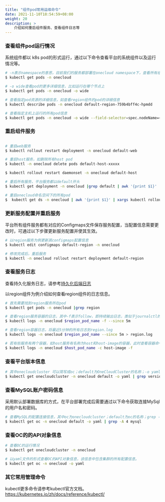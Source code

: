 ```yaml
---
title: "组件pod常用运维命令"
date: 2021-11-10T18:54:59+08:00
weight: 20
description: >
    介绍如何重启组件服务、查看组件日志等
---
```


### 查看组件pod运行情况

系统组件都以 k8s pod的形式运行，通过以下命令查看平台的系统组件以及运行情况等。
```bash
# -n表示namespace的意思，目前我们的服务都部署在onecloud namespace下，查看所有组件的pod的运行情况
$ kubectl get pods -n onecloud 
```
```bash
# -o wide查看pod的更多详细信息，比如运行在哪个节点上
$ kubectl get pods -n onecloud -o wide
```
```bash
# 查看指定pod资源的详细信息，如查看region组件的pod的详细信息
$ kubectl describe pods -n onecloud default-region-759b4bff4c-hpmdd
```
```bash
# 查看指定主机上运行的所有pod信息
$ kubectl get pods -n onecloud -o wide --field-selector=spec.nodeName=<host-name>
```
### 重启组件服务

```bash

# 重启web服务
$ kubectl rollout restart deployment -n onecloud default-web
```
```bash
# 重启host服务，如删除所有host pod
$ kubectl -n onecloud delete pods default-host-xxxxx

$ kubectl rollout restart daemonset -n onecloud default-host

# 重启所有服务，平台服务都以default开头
$ kubectl get deployment -n onecloud |grep default | awk '{print $1}' | xargs kubectl rollout restart deployment -n onecloud

# 重启onecloud命名空间下的所有pod
$  kubectl get ds -n onecloud | awk '{print $1}' | xargs kubectl rollout ds -n onecloud

```

### 更新服务配置并重启服务

平台所有组件服务都有对应的Configmaps文件保存服务配置，当配置信息需要更改时，可通过以下步骤更新服务配置并使其生效。

```bash
# 以region服务为例更新其configmaps配置信息
$ kubectl edit configmaps default-region -n onecloud
```
```bash
# 修改完成后，重启服务
$ kubectl -n onecloud rollout restart deployment default-region

```
### 查看服务日志

查看持久化服务日志，请参考[持久化后端日志](../backendlogs)

以region组件为例介绍如何查看region组件的日志信息。
```bash
# 首先需要找到region服务所在pod
$ kubectl get pods -n onecloud |grep region
```
```bash
# 查看region服务容器的日志，其中-f表示follow，即持续输出日志，类似于journalctl的 -f；--since 5m 表示查看近5分钟的日志信息。按CTRL+C退出日志输出
$ kubectl logs -n onecloud $region_pod_name -f --since 5m
```
```bash
# 查看region容器日志，将最近5分钟的所有日志到region.log
$ kubectl logs -n onecloud $region_pod_name --since 5m > region.log
```
```bash
# 若有些服务有两个容器，如host服务有名称为host和host-image的容器，此时查看容器命令时需要加'-c' 指定查看哪个容器的日志
$ kubectl logs -n onecloud $host_pod_name -c host-image -f
```


### 查看平台版本信息
```bash
# 其中onecloudcluster 可以简写成oc；default为OneCloudCluster的名称；-o yaml即以yaml形式输出onecloudcluster类型资源的API对象。
$ kubectl get onecloudcluster -n onecloud default -o yaml | grep version
```
### 查看MySQL账户密码信息

采用默认部署数据库的方式，在平台部署完成后需要通过以下命令获取连接MySql的用户名和密码。

```bash
# 查看MySQL的配置连接信息，其中oc为onecloudcluster；default为oc的名称；grep -A 4即属于匹配后4行数据。
$ kubectl get oc -n onecloud default -o yaml | grep -A 4 mysql
```
### 查看OC的的API对象信息

```bash
# 查看OC的运行情况
$ kubectl get onecloudcluster -n onecloud
```
```bash
# 以yaml文件的形式查看OC的API对象信息，该信息中包含集群的所有配置信息。
$ kubeclt get oc -n onecloud -o yaml

```

### 其它常用管理命令

kubectl更多命令请参考kubectl官方文档。
https://kubernetes.io/zh/docs/reference/kubectl/